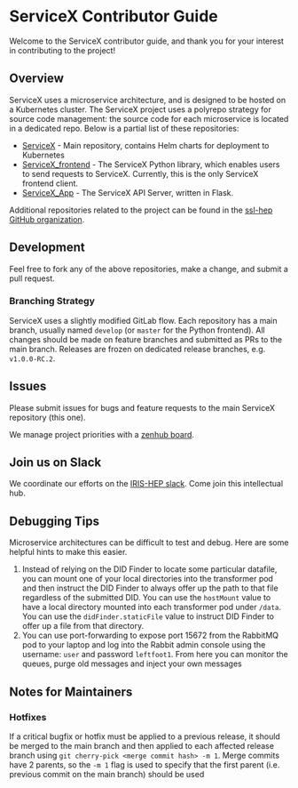 # ServiceX Contributor Guide

Welcome to the ServiceX contributor guide, and thank you for your interest in contributing to the project!

## Overview

ServiceX uses a microservice architecture, and is designed to be hosted on a Kubernetes cluster. The ServiceX project uses a polyrepo strategy for source code management: the source code for each microservice is located in a dedicated repo. Below is a partial list of these repositories:

- [ServiceX](https://github.com/ssl-hep/ServiceX) - Main repository, contains Helm charts for deployment to Kubernetes
- [ServiceX_frontend](https://github.com/ssl-hep/ServiceX_frontend) - The ServiceX Python library, which enables users to send requests to ServiceX. Currently, this is the only ServiceX frontend client.
- [ServiceX_App](https://github.com/ssl-hep/ServiceX_App) - The ServiceX API Server, written in Flask.

Additional repositories related to the project can be found in the [ssl-hep GitHub organization](https://github.com/ssl-hep).

## Development

Feel free to fork any of the above repositories, make a change, and submit a pull request.

### Branching Strategy

ServiceX uses a slightly modified GitLab flow. Each repository has a main branch, usually named `develop` (or `master` for the Python frontend). All changes should be made on feature branches and submitted as PRs to the main branch. Releases are frozen on dedicated release branches, e.g. `v1.0.0-RC.2`. 

## Issues
Please submit issues for bugs and feature requests to the main ServiceX repository (this one).

We manage project priorities with a [zenhub board](https://app.zenhub.com/workspaces/servicex-5caba4288d0ceb76ea94ae1f/board?repos=180217333,180236972,185614791,182823774,202592339).

## Join us on Slack
We coordinate our efforts on the [IRIS-HEP slack](http://iris-hep.slack.com).
Come join this intellectual hub.

## Debugging Tips
Microservice architectures can be difficult to test and debug. Here are some 
helpful hints to make this easier.

1. Instead of relying on the DID Finder to locate some particular datafile, you
can mount one of your local directories into the transformer pod and then 
instruct the DID Finder to always offer up the path to that file regardless of
the submitted DID. You can use the `hostMount` value to have a local directory
mounted into each transformer pod under `/data`. You can use the 
`didFinder.staticFile` value to instruct DID Finder to offer up a file from that
directory.
2. You can use port-forwarding to expose port 15672 from the RabbitMQ pod to 
your laptop and log into the Rabbit admin console using the username: `user` and
password `leftfoot1`. From here you can monitor the queues, purge old messages
and inject your own messages

## Notes for Maintainers

### Hotfixes

If a critical bugfix or hotfix must be applied to a previous release, it should be merged to the main branch and then applied to each affected release branch using `git cherry-pick <merge commit hash> -m 1`. Merge commits have 2 parents, so the `-m 1` flag is used to specify that the first parent (i.e. previous commit on the main branch) should be used 
